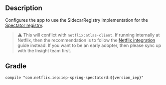 
## Description

Configures the app to use the SidecarRegistry implementation for the
[Spectator registry][registry].

> :warning: This will conflict with `netflix:atlas-client`. If running internally at Netflix,
> then the recommendation is to follow the [Netflix integration][netflix] guide instead. If
> you want to be an early adopter, then please sync up with the Insight team first.

[registry]: https://netflix.github.io/atlas-docs/spectator/lang/java/registry/overview/
[netflix]: https://netflix.github.io/atlas-docs/spectator/lang/java/usage/#netflix-integration

## Gradle

```
compile "com.netflix.iep:iep-spring-spectatord:${version_iep}"
```